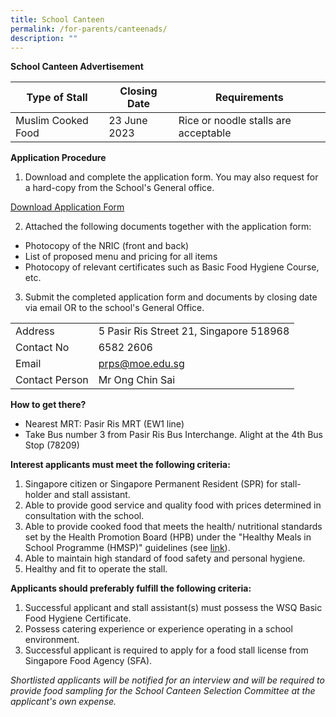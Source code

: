 ```yaml
---
title: School Canteen
permalink: /for-parents/canteenads/
description: ""
---
```

**School Canteen Advertisement**



| Type of Stall | Closing Date | Requirements |
| -------- | -------- | -------- |
| Muslim Cooked Food    | 23 June 2023     | Rice or noodle stalls are acceptable    |


**Application Procedure**

1. Download and complete the application form. You may also request for a hard-copy from the School's General office.

[Download Application Form](https://file.go.gov.sg/canteenstall.pdf)

2. Attached the following documents together with the application form:

* Photocopy of the NRIC (front and back)
* List of proposed menu and pricing for all items
* Photocopy of relevant certificates such as Basic Food Hygiene Course, etc. 

3. Submit the completed application form and documents by closing date via email OR to the school's General Office.



| |  |  
| -------- | -------- | 
| Address  | 5 Pasir Ris Street 21, Singapore 518968    | 
|Contact No| 6582 2606|
|Email| prps@moe.edu.sg |
|Contact Person| Mr Ong Chin Sai|

**How to get there?**

* Nearest MRT: Pasir Ris MRT (EW1 line)
* Take Bus number 3 from Pasir Ris Bus Interchange. Alight at the 4th Bus Stop (78209)

**Interest applicants must meet the following criteria:**

1. Singapore citizen or Singapore Permanent Resident (SPR) for stall-holder and stall assistant.
2. Able to provide good service and quality food with prices determined in consultation with the school.
3. Able to provide cooked food that meets the health/ nutritional standards set by the Health Promotion Board (HPB) under the "Healthy Meals in School Programme (HMSP)" guidelines (see [link](https://www.hpb.gov.sg/schools/school-programmes/healthy-meals-in-schools-programme)).
4. Able to maintain high standard of food safety and personal hygiene.
5. Healthy and fit to operate the stall.

**Applicants should preferably fulfill the following criteria:**

1. Successful applicant and stall assistant(s) must possess the WSQ Basic Food Hygiene Certificate.
2. Possess catering experience or experience operating in a school environment.
3. Successful applicant is required to apply for a food stall license from Singapore Food Agency (SFA).

*Shortlisted applicants will be notified for an interview and will be required to provide food sampling for the School Canteen Selection Committee at the applicant's own expense.*